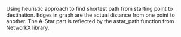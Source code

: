 Using heuristic approach to find shortest path from starting point to destination. Edges in graph are the actual distance from one point to another.
The A-Star part is reflected by the astar_path function from NetworkX library.
